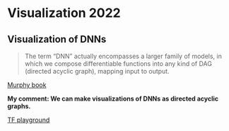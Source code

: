# Visualization 2022

## Visualization of DNNs

> The term “DNN” actually encompasses a larger family of models, in which we compose differentiable functions into any kind of DAG (directed acyclic graph), mapping input to output.

[Murphy book](https://probml.github.io/pml-book/book1.html)

**My comment: We can make visualizations of DNNs as directed acyclic graphs.**

[TF playground](http://playground.tensorflow.org)

